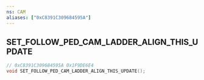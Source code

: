 ```yaml
---
ns: CAM
aliases: ["0xC8391C309684595A"]
---
```

## SET_FOLLOW_PED_CAM_LADDER_ALIGN_THIS_UPDATE

```c
// 0xC8391C309684595A 0x1F9DE6E4
void SET_FOLLOW_PED_CAM_LADDER_ALIGN_THIS_UPDATE();
```


